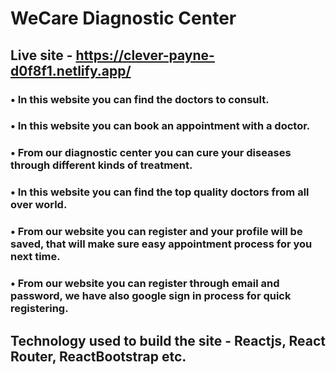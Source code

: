 # WeCare Diagnostic Center

## Live site - https://clever-payne-d0f8f1.netlify.app/

### • In this website you can find the doctors to consult.

### • In this website you can book an appointment with a doctor.

### • From our diagnostic center you can cure your diseases through different kinds of treatment.

### • In this website you can find the top quality doctors from all over world.

### • From our website you can register and your profile will be saved, that will make sure easy appointment process for you next time.

### • From our website you can register through email and password, we have also google sign in process for quick registering.

## Technology used to build the site - Reactjs, React Router, ReactBootstrap etc.
